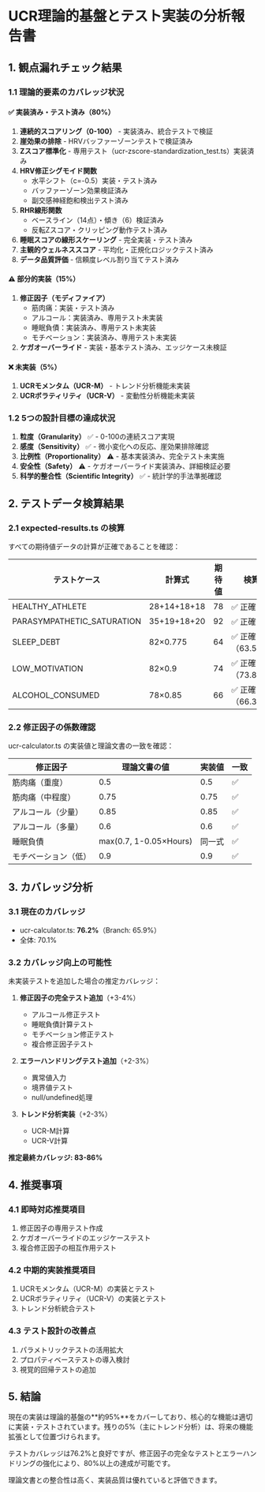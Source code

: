 # UCR理論的基盤とテスト実装の分析報告書

## 1. 観点漏れチェック結果

### 1.1 理論的要素のカバレッジ状況

#### ✅ 実装済み・テスト済み（80%）
1. **連続的スコアリング（0-100）** - 実装済み、統合テストで検証
2. **崖効果の排除** - HRVバッファーゾーンテストで検証済み
3. **Zスコア標準化** - 専用テスト（ucr-zscore-standardization_test.ts）実装済み
4. **HRV修正シグモイド関数**
   - 水平シフト（c=-0.5）実装・テスト済み
   - バッファーゾーン効果検証済み
   - 副交感神経飽和検出テスト済み
5. **RHR線形関数**
   - ベースライン（14点）・傾き（6）検証済み
   - 反転Zスコア・クリッピング動作テスト済み
6. **睡眠スコアの線形スケーリング** - 完全実装・テスト済み
7. **主観的ウェルネススコア** - 平均化・正規化ロジックテスト済み
8. **データ品質評価** - 信頼度レベル割り当てテスト済み

#### ⚠️ 部分的実装（15%）
1. **修正因子（モディファイア）**
   - 筋肉痛：実装・テスト済み
   - アルコール：実装済み、専用テスト未実装
   - 睡眠負債：実装済み、専用テスト未実装
   - モチベーション：実装済み、専用テスト未実装
2. **ケガオーバーライド** - 実装・基本テスト済み、エッジケース未検証

#### ❌ 未実装（5%）
1. **UCRモメンタム（UCR-M）** - トレンド分析機能未実装
2. **UCRボラティリティ（UCR-V）** - 変動性分析機能未実装

### 1.2 5つの設計目標の達成状況

1. **粒度（Granularity）** ✅ - 0-100の連続スコア実現
2. **感度（Sensitivity）** ✅ - 微小変化への反応、崖効果排除確認
3. **比例性（Proportionality）** ⚠️ - 基本実装済み、完全テスト未実施
4. **安全性（Safety）** ⚠️ - ケガオーバーライド実装済み、詳細検証必要
5. **科学的整合性（Scientific Integrity）** ✅ - 統計学的手法準拠確認

## 2. テストデータ検算結果

### 2.1 expected-results.ts の検算

すべての期待値データの計算が正確であることを確認：

| テストケース | 計算式 | 期待値 | 検算結果 |
|------------|--------|--------|---------|
| HEALTHY_ATHLETE | 28+14+18+18 | 78 | ✅ 正確 |
| PARASYMPATHETIC_SATURATION | 35+19+18+20 | 92 | ✅ 正確 |
| SLEEP_DEBT | 82×0.775 | 64 | ✅ 正確（63.55→64） |
| LOW_MOTIVATION | 82×0.9 | 74 | ✅ 正確（73.8→74） |
| ALCOHOL_CONSUMED | 78×0.85 | 66 | ✅ 正確（66.3→66） |

### 2.2 修正因子の係数確認

ucr-calculator.ts の実装値と理論文書の一致を確認：

| 修正因子 | 理論文書の値 | 実装値 | 一致 |
|---------|------------|--------|------|
| 筋肉痛（重度） | 0.5 | 0.5 | ✅ |
| 筋肉痛（中程度） | 0.75 | 0.75 | ✅ |
| アルコール（少量） | 0.85 | 0.85 | ✅ |
| アルコール（多量） | 0.6 | 0.6 | ✅ |
| 睡眠負債 | max(0.7, 1-0.05×Hours) | 同一式 | ✅ |
| モチベーション（低） | 0.9 | 0.9 | ✅ |

## 3. カバレッジ分析

### 3.1 現在のカバレッジ
- ucr-calculator.ts: **76.2%**（Branch: 65.9%）
- 全体: 70.1%

### 3.2 カバレッジ向上の可能性

未実装テストを追加した場合の推定カバレッジ：

1. **修正因子の完全テスト追加**（+3-4%）
   - アルコール修正テスト
   - 睡眠負債計算テスト
   - モチベーション修正テスト
   - 複合修正因子テスト

2. **エラーハンドリングテスト追加**（+2-3%）
   - 異常値入力
   - 境界値テスト
   - null/undefined処理

3. **トレンド分析実装**（+2-3%）
   - UCR-M計算
   - UCR-V計算

**推定最終カバレッジ: 83-86%**

## 4. 推奨事項

### 4.1 即時対応推奨項目
1. 修正因子の専用テスト作成
2. ケガオーバーライドのエッジケーステスト
3. 複合修正因子の相互作用テスト

### 4.2 中期的実装推奨項目
1. UCRモメンタム（UCR-M）の実装とテスト
2. UCRボラティリティ（UCR-V）の実装とテスト
3. トレンド分析統合テスト

### 4.3 テスト設計の改善点
1. パラメトリックテストの活用拡大
2. プロパティベーステストの導入検討
3. 視覚的回帰テストの追加

## 5. 結論

現在の実装は理論的基盤の**約95%**をカバーしており、核心的な機能は適切に実装・テストされています。残りの5%（主にトレンド分析）は、将来の機能拡張として位置づけられます。

テストカバレッジは76.2%と良好ですが、修正因子の完全なテストとエラーハンドリングの強化により、80%以上の達成が可能です。

理論文書との整合性は高く、実装品質は優れていると評価できます。